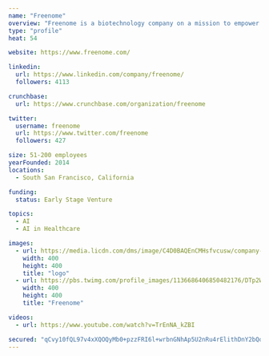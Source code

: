 ```yaml
---
name: "Freenome"
overview: "Freenome is a biotechnology company on a mission to empower everyone with the tools they need to detect, treat, and ultimately prevent their diseases."
type: "profile"
heat: 54

website: https://www.freenome.com/

linkedin:
  url: https://www.linkedin.com/company/freenome/
  followers: 4113

crunchbase:
  url: https://www.crunchbase.com/organization/freenome

twitter:
  username: freenome
  url: https://www.twitter.com/freenome
  followers: 427

size: 51-200 employees
yearFounded: 2014
locations:
  - South San Francisco, California

funding:
  status: Early Stage Venture

topics:
  - AI
  - AI in Healthcare

images:
  - url: https://media.licdn.com/dms/image/C4D0BAQEnCMHsfvcusw/company-logo_400_400/0?e=1582761600&v=beta&t=2G9WSeBrdIqAOrlBE3zQnwDDFbzqa58SrIWNKU_3rm0
    width: 400
    height: 400
    title: "logo"
  - url: https://pbs.twimg.com/profile_images/1136686406850482176/DTp2WcbS_400x400.png
    width: 400
    height: 400
    title: "Freenome"

videos:
  - url: https://www.youtube.com/watch?v=TrEnNA_kZBI

secured: "qCvy10fQL97v4xXQOQyMb0+pzzFRI6l+wrbnGNhAp5U2nRu4rElithDnY2bQorNS8Z+I3Qqr60bfOlUY0IfqZrtDqr8QyuwYtsTzeETPCWQ2RQQdwf1HPHBTUdrRVas+e2gQnLw+N/dTKZFQLMTrR9MfCP4hFqWUo9cJa9KPLF4yehCJEa2XW0hVFaAA3V0nYMdRPQu7VYOZhkF6o1K5Ft5+pF6sX3T0zCIfTGoNeHfYAQSj20RGkQd1/Rylu6y9jwCoMQBNGcV3wxxBcT4LtW03KvDEp6lM+ltldGZXpT1uFJEtgZ9JkoBIELznzAp/;+aFODyMjDdIhxJnMnfLVXQ=="
---
```


